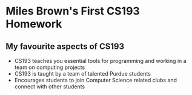 # Miles Brown's First CS193 Homework


## My favourite aspects of CS193
- CS193 teaches you essential tools for programming and working in a team on computing projects
- CS193 is taught by a team of talented Purdue students
- Encourages students to join Computer Science related clubs and connect with other students
